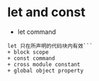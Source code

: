 # let and const
+ let command
```
let 只在所声明的代码块内有效```
+ block scope
+ const command
+ cross module constant
+ global object property
